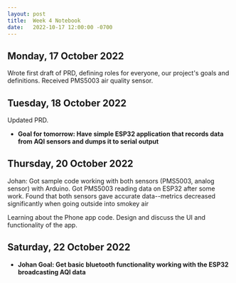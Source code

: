 ```yaml
---
layout: post
title:  Week 4 Notebook
date:   2022-10-17 12:00:00 -0700
---
```

## Monday, 17 October 2022
Wrote first draft of PRD, defining roles for everyone, our project's goals and definitions. 
Received PMS5003 air quality sensor.

## Tuesday, 18 October 2022
Updated PRD.
* **Goal for tomorrow: Have simple ESP32 application that records data from AQI sensors and dumps it to 
serial output**

## Thursday, 20 October 2022
Johan: Got sample code working with both sensors (PMS5003, analog sensor) with Arduino. Got PMS5003 reading data
on ESP32 after some work. Found that both sensors gave accurate data--metrics decreased significantly when
going outside into smokey air

Learning about the Phone app code.
Design and discuss the UI and functionality of the app.


## Saturday, 22 October 2022
* **Johan Goal: Get basic bluetooth functionality working with the ESP32 broadcasting AQI data**